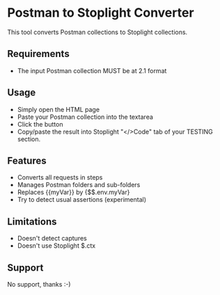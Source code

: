 # Postman to Stoplight Converter

This tool converts Postman collections to Stoplight collections.

## Requirements
* The input Postman collection MUST be at 2.1 format

## Usage
* Simply open the HTML page
* Paste your Postman collection into the textarea
* Click the button
* Copy/paste the result into Stoplight "</>Code" tab of your TESTING section.

## Features
* Converts all requests in steps
* Manages Postman folders and sub-folders
* Replaces {{myVar}} by {$$.env.myVar}
* Try to detect usual assertions (experimental)

## Limitations
* Doesn't detect captures
* Doesn't use Stoplight $.ctx

## Support
No support, thanks :-)
